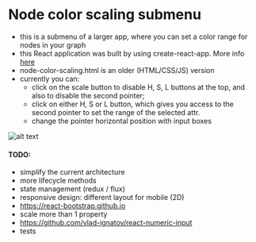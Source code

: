 # Node color scaling submenu
- this is a submenu of a larger app, where you can set a color range for nodes in your graph
- this React application was built by using create-react-app. More info [here](https://github.com/facebookincubator/create-react-app)
- node-color-scaling.html is an older (HTML/CSS/JS) version
- currently you can:
    - click on the scale button to disable H, S, L buttons at the top, and also to disable the second pointer; 
    - click on either H, S or L button, which gives you access to the second pointer to set the range of the selected attr.
    - change the pointer horizontal position with input boxes

![alt text](https://i.imgur.com/dfgeOp7.png)

#### TODO:
- simplify the current architecture
- more lifecycle methods
- state management (redux / flux)
- responsive design: different layout for mobile (2D)
- https://react-bootstrap.github.io
- scale more than 1 property
- https://github.com/vlad-ignatov/react-numeric-input
- tests
